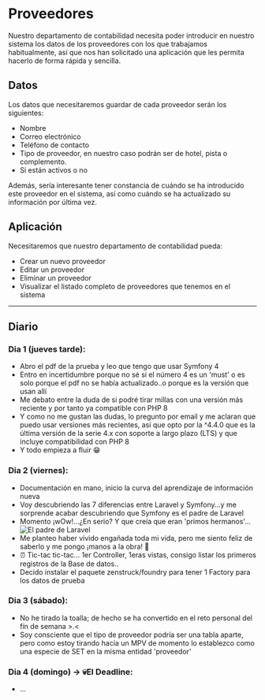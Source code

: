 # Proveedores

Nuestro departamento de contabilidad necesita poder introducir en nuestro sistema los datos de los proveedores con los que trabajamos habitualmente, así que nos han solicitado una aplicación que les permita hacerlo de forma rápida y sencilla.

## Datos

Los datos que necesitaremos guardar de cada proveedor serán los siguientes:

- Nombre
- Correo electrónico
- Teléfono de contacto
- Tipo de proveedor, en nuestro caso podrán ser de hotel, pista o complemento.
- Si están activos o no

Además, sería interesante tener constancia de cuándo se ha introducido este proveedor en el sistema, así como cuándo se ha actualizado su información por última vez.

## Aplicación

Necesitaremos que nuestro departamento de contabilidad pueda:

- Crear un nuevo proveedor
- Editar un proveedor
- Eliminar un proveedor
- Visualizar el listado completo de proveedores que tenemos en el sistema

<hr>

## Diario

### Dia 1 (jueves tarde):
- Abro el pdf de la prueba y leo que tengo que usar Symfony 4
- Entro en incertidumbre porque no sé si el número 4 es un 'must' o es solo porque el pdf no se había actualizado..o porque es la versión que usan allí
- Me debato entre la duda de si podré tirar millas con una versión más reciente y por tanto ya compatible con PHP 8
- Y como no me gustan las dudas, lo pregunto por email y me aclaran que puedo usar versiones más recientes, así que opto por la ^4.4.0 que es la última versión de la serie 4.x con soporte a largo plazo (LTS) y que incluye compatibilidad con PHP 8
- Y todo empieza a fluir 😁
### Dia 2 (viernes):
- Documentación en mano, inicio la curva del aprendizaje de información nueva
- Voy descubriendo las 7 diferencias entre Laravel y Symfony...y me sorprende acabar descubriendo que Symfony es el padre de Laravel
- Momento ¡wOw!...¿En serio? Y que creía que eran 'primos hermanos'...
![El padre de Laravel](https://i.blogs.es/f8be48/daily-life-of-darth-vader-2/1366_2000.jpg)
- Me planteo haber vivido engañada toda mi vida, pero me siento feliz de saberlo y me pongo ¡manos a la obra! 📌
- ⏰ Tic-tac tic-tac... 1er Controller, 1eras vistas, consigo listar los primeros registros de la Base de datos..
- Decido instalar el paquete zenstruck/foundry para tener 1 Factory para los datos de prueba
### Dia 3 (sábado):
- No he tirado la toalla; de hecho se ha convertido en el reto personal del fín de semana >.<
- Soy consciente que el tipo de proveedor podría ser una tabla aparte, pero como estoy tirando hacia un MPV de momento lo establezco como una especie de SET en la misma entidad 'proveedor'
### Dia 4 (domingo) -> 💀El Deadline:
- ...
